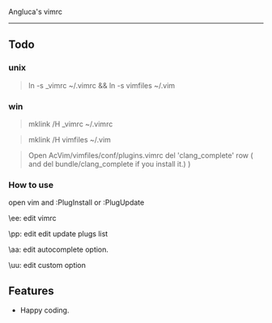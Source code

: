 Angluca's vimrc

---

## Todo
>
### unix
> ln -s \_vimrc ~/.vimrc && ln -s vimfiles ~/.vim
### win
> mklink /H \_vimrc ~/.vimrc

> mklink /H vimfiles ~/.vim

> Open AcVim/vimfiles/conf/plugins.vimrc del 'clang_complete' row ( and del bundle/clang_complete if you install it.)
)
### How to use
open vim and :PlugInstall or :PlugUpdate

\ee: edit vimrc

\pp: edit edit update plugs list

\aa: edit autocomplete option.

\uu: edit custom option

## Features
- Happy coding.
